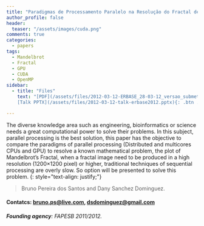```yaml
---
title: "Paradigmas de Processamento Paralelo na Resolução do Fractal de Mandelbrot"
author_profile: false
header:
  teaser: "/assets/images/cuda.png"
comments: true
categories:
  - papers
tags:
  - Mandelbrot
  - Fractal
  - GPU
  - CUDA
  - OpenMP
sidebar:
  - title: "Files"
    text: "[PDF](/assets/files/2012-03-12-ERBASE_28-03-12_versao_submetida.pdf){: .btn .btn--success}{: target=\"_blank\"} [Talk PDF](/assets/files/2012-03-12-talk-erbase2012.pdf){: .btn .btn--info}{: target=\"_blank\"}
    [Talk PPTX](/assets/files/2012-03-12-talk-erbase2012.pptx){: .btn .btn--info}{: target=\"_blank\"}"

---
```


The diverse knowledge area such as engineering, bioinformatics or science needs a great computational power to solve their problems. In this subject, parallel processing is the best solution, this paper has the objective to compare the paradigms of parallel processing (Distributed and multicores CPUs and GPU) to resolve a known mathematical problem, the plot of Mandelbrot’s Fractal, when a fractal image need to be produced in a high resolution (1200×1200 pixel) or higher, traditional techniques of sequential processing are overly slow. So option will be presented to solve this problem.
{: style="text-align: justify;"}

> Bruno Pereira dos Santos and Dany Sanchez Dominguez.
#### Contatcs: bruno.ps@live.com, dsdominguez@gmail.com
###### **Founding agency**: FAPESB 2011/2012.